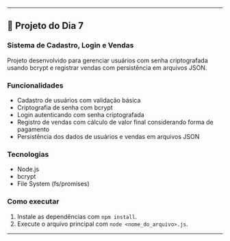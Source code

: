 
---

## 📂 Projeto do Dia 7

### Sistema de Cadastro, Login e Vendas

Projeto desenvolvido para gerenciar usuários com senha criptografada usando bcrypt e registrar vendas com persistência em arquivos JSON.

### Funcionalidades

- Cadastro de usuários com validação básica  
- Criptografia de senha com bcrypt  
- Login autenticando com senha criptografada  
- Registro de vendas com cálculo de valor final considerando forma de pagamento  
- Persistência dos dados de usuários e vendas em arquivos JSON  

### Tecnologias

- Node.js  
- bcrypt  
- File System (fs/promises)  

### Como executar

1. Instale as dependências com `npm install`.  
2. Execute o arquivo principal com `node <nome_do_arquivo>.js`.  

---